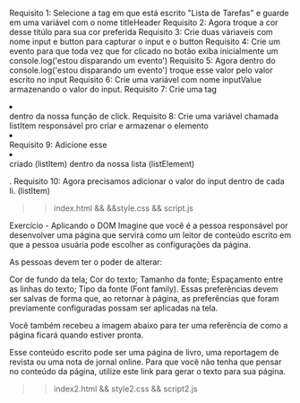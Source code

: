 Requisito 1: Selecione a tag em que está escrito "Lista de Tarefas" e guarde em 
uma variável com o nome titleHeader
Requisito 2: Agora troque a cor desse titúlo para sua cor preferida
​Requisito 3: Crie duas váriaveis com nome input e button para capturar o input e o button
Requisito 4: Crie um evento para que toda vez que for clicado no botão exiba 
inicialmente um console.log('estou disparando um evento')
Requisito 5: Agora dentro do console.log('estou disparando um evento')
troque esse valor pelo valor escrito no input
Requisito 6: Crie uma variável com nome inputValue armazenando o valor do input.
Requisito 7: Crie uma tag <li></li> dentro da nossa função de click.
Requisito 8: Crie uma variável chamada listItem responsável pro criar e armazenar o elemento <li></li>
Requisito 9: Adicione esse <li></li> criado (listItem) dentro da nossa lista (listElement) <ul></ul>.
Requisito 10: Agora precisamos adicionar o valor do input dentro de cada li. (listItem)

>>index.html && &&style.css && script.js

Exercício - Aplicando o DOM
Imagine que você é a pessoa responsável por desenvolver uma página que servirá como um leitor de conteúdo escrito em que a pessoa usuária pode escolher as configurações da página.

As pessoas devem ter o poder de alterar:

Cor de fundo da tela;
Cor do texto;
Tamanho da fonte;
Espaçamento entre as linhas do texto;
Tipo da fonte (Font family).
Essas preferências devem ser salvas de forma que, ao retornar à página, as preferências que foram previamente configuradas possam ser aplicadas na tela.

Você também recebeu a imagem abaixo para ter uma referência de como a página ficará quando estiver pronta.

Esse conteúdo escrito pode ser uma página de livro, uma reportagem de revista ou uma nota de jornal online. Para que você não tenha que pensar no conteúdo da página, utilize este link para gerar o texto para sua página.

>>index2.html && style2.css && script2.js